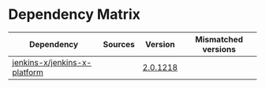 # Dependency Matrix

Dependency | Sources | Version | Mismatched versions
---------- | ------- | ------- | -------------------
[jenkins-x/jenkins-x-platform](https://github.com/jenkins-x/jenkins-x-platform.git) |  | [2.0.1218](https://github.com/jenkins-x/jenkins-x-platform/releases/tag/v2.0.1218) | 
